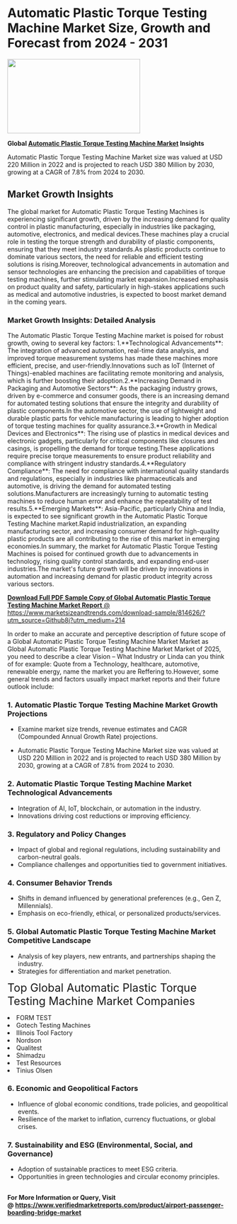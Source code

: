<H1>Automatic Plastic Torque Testing Machine Market Size, Growth and Forecast from 2024 - 2031</H1><img class="aligncenter size-medium wp-image-584254" src="https://thirdeyenews.in/wp-content/uploads/2024/09/Global-Market-Research-300x168.jpeg" alt="" width="300" height="168" /><p><strong>Global&nbsp;<a href="https://www.marketsizeandtrends.com/download-sample/814626/?utm_source=Github8j?utm_medium=214">Automatic Plastic Torque Testing Machine Market</a> Insights</strong></p><p>Automatic Plastic Torque Testing Machine Market size was valued at USD 220 Million in 2022 and is projected to reach USD 380 Million by 2030, growing at a CAGR of 7.8% from 2024 to 2030.</p><p><h2>Market Growth Insights</h2> The global market for Automatic Plastic Torque Testing Machines is experiencing significant growth, driven by the increasing demand for quality control in plastic manufacturing, especially in industries like packaging, automotive, electronics, and medical devices.These machines play a crucial role in testing the torque strength and durability of plastic components, ensuring that they meet industry standards.As plastic products continue to dominate various sectors, the need for reliable and efficient testing solutions is rising.Moreover, technological advancements in automation and sensor technologies are enhancing the precision and capabilities of torque testing machines, further stimulating market expansion.Increased emphasis on product quality and safety, particularly in high-stakes applications such as medical and automotive industries, is expected to boost market demand in the coming years.<a href="#"></a> <h3>Market Growth Insights: Detailed Analysis</h3> The Automatic Plastic Torque Testing Machine market is poised for robust growth, owing to several key factors: 1.**Technological Advancements**: The integration of advanced automation, real-time data analysis, and improved torque measurement systems has made these machines more efficient, precise, and user-friendly.Innovations such as IoT (Internet of Things)-enabled machines are facilitating remote monitoring and analysis, which is further boosting their adoption.2.**Increasing Demand in Packaging and Automotive Sectors**: As the packaging industry grows, driven by e-commerce and consumer goods, there is an increasing demand for automated testing solutions that ensure the integrity and durability of plastic components.In the automotive sector, the use of lightweight and durable plastic parts for vehicle manufacturing is leading to higher adoption of torque testing machines for quality assurance.3.**Growth in Medical Devices and Electronics**: The rising use of plastics in medical devices and electronic gadgets, particularly for critical components like closures and casings, is propelling the demand for torque testing.These applications require precise torque measurements to ensure product reliability and compliance with stringent industry standards.4.**Regulatory Compliance**: The need for compliance with international quality standards and regulations, especially in industries like pharmaceuticals and automotive, is driving the demand for automated testing solutions.Manufacturers are increasingly turning to automatic testing machines to reduce human error and enhance the repeatability of test results.5.**Emerging Markets**: Asia-Pacific, particularly China and India, is expected to see significant growth in the Automatic Plastic Torque Testing Machine market.Rapid industrialization, an expanding manufacturing sector, and increasing consumer demand for high-quality plastic products are all contributing to the rise of this market in emerging economies.In summary, the market for Automatic Plastic Torque Testing Machines is poised for continued growth due to advancements in technology, rising quality control standards, and expanding end-user industries.The market's future growth will be driven by innovations in automation and increasing demand for plastic product integrity across various sectors.<a href="#"></p><p><span class=""><strong>Download Full PDF Sample Copy of Global Automatic Plastic Torque Testing Machine Market Report</strong> @ <a href="https://www.marketsizeandtrends.com/download-sample/814626/?utm_source=Github8j?utm_medium=214" target="_blank">https://www.marketsizeandtrends.com/download-sample/814626/?utm_source=Github8j?utm_medium=214</a></span></p><p>In order to make an accurate and perceptive description of future scope of a Global&nbsp;Automatic Plastic Torque Testing Machine Market Market as Global&nbsp;Automatic Plastic Torque Testing Machine Market Market of 2025, you need to describe a clear Vision &ndash; What Industry or Linda can you think of for example: Quote from a Technology, healthcare, automotive, renewable energy, name the market you are Reffering to.However, some general trends and factors usually impact market reports and their future outlook include:</p><h3>1.&nbsp;<strong>Automatic Plastic Torque Testing Machine Market Growth Projections</strong></h3><ul><li>Examine market size trends, revenue estimates and CAGR (Compounded Annual Growth Rate) projections.</li><li><p>Automatic Plastic Torque Testing Machine Market size was valued at USD 220 Million in 2022 and is projected to reach USD 380 Million by 2030, growing at a CAGR of 7.8% from 2024 to 2030.</p></li></ul><h3>2.&nbsp;<strong>Automatic Plastic Torque Testing Machine Market Technological Advancements</strong></h3><ul><li>Integration of AI, IoT, blockchain, or automation in the industry.</li><li>Innovations driving cost reductions or improving efficiency.</li></ul><h3>3.&nbsp;<strong>Regulatory and Policy Changes</strong></h3><ul><li>Impact of global and regional regulations, including sustainability and carbon-neutral goals.</li><li>Compliance challenges and opportunities tied to government initiatives.</li></ul><h3>4.&nbsp;<strong>Consumer Behavior Trends</strong></h3><ul><li>Shifts in demand influenced by generational preferences (e.g., Gen Z, Millennials).</li><li>Emphasis on eco-friendly, ethical, or personalized products/services.</li></ul><h3>5.&nbsp;<strong>Global Automatic Plastic Torque Testing Machine Market Competitive Landscape</strong></h3><ul><li>Analysis of key players, new entrants, and partnerships shaping the industry.</li><li>Strategies for differentiation and market penetration.</li></ul><p data-pm-slice="1 1 []"><span style="color: inherit; font-family: inherit; font-size: 25px;">Top Global Automatic Plastic Torque Testing Machine Market Companies</span></p><div class="" data-test-id=""><p><li>FORM TEST</li><li> Gotech Testing Machines</li><li> Illinois Tool Factory</li><li> Nordson</li><li> Qualitest</li><li> Shimadzu</li><li> Test Resources</li><li> Tinius Olsen</li></p></div><h3>6.&nbsp;<strong>Economic and Geopolitical Factors</strong></h3><ul><li>Influence of global economic conditions, trade policies, and geopolitical events.</li><li>Resilience of the market to inflation, currency fluctuations, or global crises.</li></ul><h3>7.&nbsp;<strong>Sustainability and ESG (Environmental, Social, and Governance)</strong></h3><ul><li>Adoption of sustainable practices to meet ESG criteria.</li><li>Opportunities in green technologies and circular economy principles.</li></ul><h2><strong style="font-size: 14px;">For More Information or Query, Visit @&nbsp;</strong><a style="background-color: #ffffff; font-size: 14px;" href="https://www.marketsizeandtrends.com/report/automatic-plastic-torque-testing-machine-market/" target="_blank">https://www.verifiedmarketreports.com/product/airport-passenger-boarding-bridge-market</a></h2>